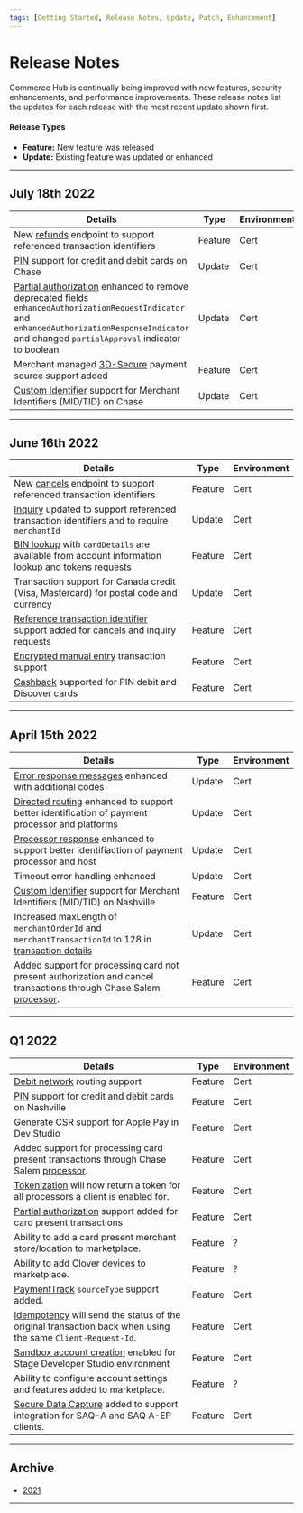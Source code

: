 ```yaml
---
tags: [Getting Started, Release Notes, Update, Patch, Enhancement]
---
```


# Release Notes

Commerce Hub is continually being improved with new features, security enhancements, and performance improvements. These release notes list the updates for each release with the most recent update shown first.

#### Release Types

- **Feature:** New feature was released
- **Update:** Existing feature was updated or enhanced

---

## July 18th 2022

| Details | Type | Environment | 
| ----- | ----- | ----- |
| New [refunds](?path=docs/Resources/API-Documents/Payments/Refund.md) endpoint to support referenced transaction identifiers | Feature | Cert |
| [PIN](?path=docs/Resources/Master-Data/Pin-Block.md) support for credit and debit cards on Chase | Update | Cert |
| [Partial authorization](?path=docs/Resources/Guides/Authorizations/Partial-Auth.md) enhanced to remove deprecated fields `enhancedAuthorizationRequestIndicator` and `enhancedAuthorizationResponseIndicator` and changed `partialApproval` indicator to boolean | Update | Cert |
| Merchant managed [3D-Secure](?path=docs/Online-Mobile-Digital/3D-Secure/3DSecure.md) payment source support added | Feature | Cert |
| [Custom Identifier](?path=docs/Resources/Guides/BYOID.md) support for Merchant Identifiers (MID/TID) on Chase | Update | Cert |

---

## June 16th 2022

| Details | Type | Environment | 
| ----- | ----- | ----- |
| New [cancels](?path=docs/Resources/API-Documents/Payments/Cancel.md) endpoint to support referenced transaction identifiers | Feature | Cert |
| [Inquiry](?path=docs/Resources/API-Documents/Payments/Inquiry.md) updated to support referenced transaction identifiers and to require `merchantId` | Update | Cert |
| [BIN lookup](?path=docs/Resources/API-Documents/Payments_VAS/Information-Lookup.md) with `cardDetails` are available from account information lookup and tokens requests | Feature | Cert |
| Transaction support for Canada credit (Visa, Mastercard) for postal code and currency | Update | Cert |
| [Reference transaction identifier](?path=docs/Resources/Master-Data/Reference-Transaction-Details.md) support added for cancels and inquiry requests | Feature | Cert |
| [Encrypted manual entry](?path=docs/In-Person/Encrypted-Payments/Manual.md) transaction support | Feature | Cert |
| [Cashback](?path=docs/Resources/Master-Data/Amount-Components.md) supported for PIN debit and Discover cards | Feature | Cert |

---

## April 15th 2022

| Details | Type | Environment | 
| ----- | ----- | ----- |
| [Error response messages](?path=docs/Resources/Guides/Response-Codes/Error-Code.md) enhanced with additional codes | Update | Cert |
| [Directed routing](?path=docs/Resources/Guides/Directed-Routing.md) enhanced to support better identification of payment processor and platforms | Update | Cert |
| [Processor response](?path=docs/Resources/Master-Data/Processor-Response-Details.md) enhanced to support better identifiaction of payment processor and host | Update | Cert |
| Timeout error handling enhanced | Update | Cert |
| [Custom Identifier](?path=docs/Resources/Guides/BYOID.md) support for Merchant Identifiers (MID/TID) on Nashville | Feature | Cert |
| Increased maxLength of `merchantOrderId` and `merchantTransactionId` to 128 in [transaction details](?path=docs/Resources/Master-Data/Transaction-Details.md) | Update | Cert |
| Added support for processing card not present authorization and cancel transactions through Chase Salem [processor](?path=(?path=docs/Resources/Guides/Directed-Routing.md)). | Feature | Cert |

---

## Q1 2022

| Details | Type | Environment | 
| ----- | ----- | ----- |
| [Debit network](?path=docs/Resources/Guides/Debit/Debit.md) routing support | Feature | Cert |
| [PIN](?path=docs/Resources/Master-Data/Pin-Block.md) support for credit and debit cards on Nashville | Feature | Cert |
| Generate CSR support for Apple Pay in Dev Studio | Feature | Cert |
| Added support for processing card present transactions through Chase Salem [processor](?path=(?path=docs/Resources/Guides/Directed-Routing.md)). | Feature | Cert |
| [Tokenization](?[ath=docs/Resources/API-Documents/Payments_VAS/Payment-Token.md) will now return a token for all processors a client is enabled for. | Feature | Cert |
| [Partial authorization](?path=docs/Resources/Guides/Authorizations/Partial-Auth.md) support added for card present transactions | Feature | Cert |
| Ability to add a card present merchant store/location to marketplace. | Feature | ? |
| Ability to add Clover devices to marketplace. | Feature | ? |
| [PaymentTrack](?path=docs/In-Person/Encrypted-Payments/Track.md) `sourceType` support added. | Feature | Cert |
| [Idempotency](?path=docs/Resources/Guides/Idempotency.md) will send the status of the original transaction back when using the same `Client-Request-Id`. | Feature | Cert |
| [Sandbox account creation](?path=docs/Resources/Guides/Dev-Studio/Account-Management.md) enabled for Stage Developer Studio environment | Feature | Cert |
| Ability to configure account settings and features added to marketplace. | Feature | ? |
| [Secure Data Capture](?path=docs/Online-Mobile-Digital/Secure-Data-Capture/Secure-Data-Capture.md) added to support integration for SAQ-A and SAQ A-EP clients. | Feature | Cert |

---

## Archive
- [2021](?path=docs/Release-Notes-Alerts/RN-2021.md)

---
